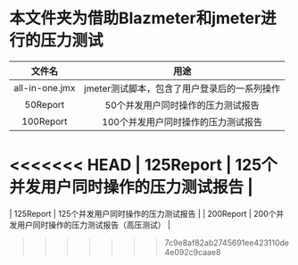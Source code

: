 本文件夹为借助Blazmeter和jmeter进行的压力测试
====

| 文件名 | 用途 |
| :-: | :-: |
| all-in-one.jmx | jmeter测试脚本，包含了用户登录后的一系列操作 |  
| 50Report | 50个并发用户同时操作的压力测试报告 |
| 100Report | 100个并发用户同时操作的压力测试报告 |
<<<<<<< HEAD
| 125Report | 125个并发用户同时操作的压力测试报告 |
=======
| 125Report | 125个并发用户同时操作的压力测试报告 |
| 200Report | 200个并发用户同时操作的压力测试报告（高压测试） |
>>>>>>> 7c9e8af82ab2745691ee423110de4e092c9caae8

